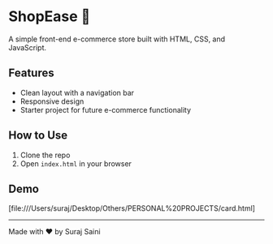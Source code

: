 # ShopEase 🛒

A simple front-end e-commerce store built with HTML, CSS, and JavaScript.

## Features
- Clean layout with a navigation bar
- Responsive design
- Starter project for future e-commerce functionality

## How to Use
1. Clone the repo
2. Open `index.html` in your browser

## Demo
[file:///Users/suraj/Desktop/Others/PERSONAL%20PROJECTS/card.html]

---

Made with ❤️ by Suraj Saini
